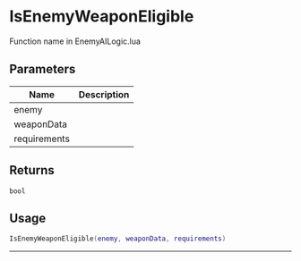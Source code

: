 # IsEnemyWeaponEligible

Function name in EnemyAILogic.lua

## Parameters

| Name         | Description |
| ------------ | ----------- |
| enemy        |             |
| weaponData   |             |
| requirements |             |

## Returns

`bool`

## Usage

```lua
IsEnemyWeaponEligible(enemy, weaponData, requirements)
```

---
